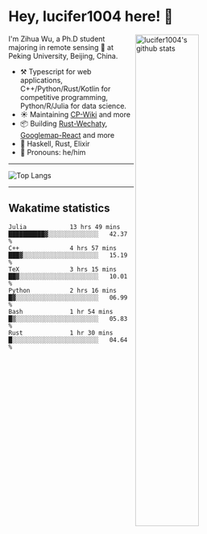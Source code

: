 # Hey, lucifer1004 here! :wave:

<img width="50%" align="right" alt="lucifer1004's github stats" src="https://github-readme-stats.vercel.app/api?username=lucifer1004&show_icons=true">

I'm Zihua Wu, a Ph.D student majoring in remote sensing :satellite: at Peking University, Beijing, China.

- :hammer_and_pick: Typescript for web applications, C++/Python/Rust/Kotlin for competitive programming, Python/R/Julia for data science.
- :sunny: Maintaining [CP-Wiki](https://cp-wiki.vercel.app) and more 
- :package: Building [Rust-Wechaty](https://github.com/wechaty/rust-wechaty), [Googlemap-React](https://github.com/googlemap-react/googlemap-react) and more
- :seedling: Haskell, Rust, Elixir
- :man: Pronouns: he/him

---

![Top Langs](https://github-readme-stats.vercel.app/api/top-langs/?username=lucifer1004&layout=compact)

---

## Wakatime statistics

<!--START_SECTION:waka-->

```text
Julia            13 hrs 49 mins  ██████████▓░░░░░░░░░░░░░░   42.37 %
C++              4 hrs 57 mins   ███▓░░░░░░░░░░░░░░░░░░░░░   15.19 %
TeX              3 hrs 15 mins   ██▓░░░░░░░░░░░░░░░░░░░░░░   10.01 %
Python           2 hrs 16 mins   █▓░░░░░░░░░░░░░░░░░░░░░░░   06.99 %
Bash             1 hr 54 mins    █▒░░░░░░░░░░░░░░░░░░░░░░░   05.83 %
Rust             1 hr 30 mins    █░░░░░░░░░░░░░░░░░░░░░░░░   04.64 %
```

<!--END_SECTION:waka-->
